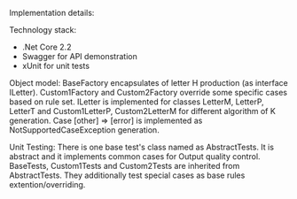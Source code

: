 Implementation details:

Technology stack:
* .Net Core 2.2
* Swagger for API demonstration
* xUnit for unit tests

Object model:
BaseFactory encapsulates of letter H production (as interface ILetter). 
Custom1Factory and Custom2Factory override some specific cases based on rule set.
ILetter is implemented for classes LetterM, LetterP, LetterT and Custom1LetterP, Custom2LetterM for different algorithm of K generation.
Case [other] => [error] is implemented as NotSupportedCaseException generation.

Unit Testing:
There is one base test's class named as AbstractTests. It is abstract and it implements common cases for Output quality control.
BaseTests, Custom1Tests and Custom2Tests are inherited from AbstractTests.
They additionally test special cases as base rules extention/overriding.